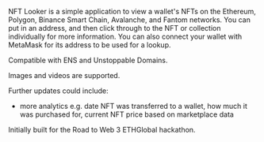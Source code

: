 NFT Looker is a simple application to view a wallet's NFTs on the Ethereum, Polygon, Binance Smart Chain, Avalanche, and Fantom networks. You can put in an address, and then click through to the NFT or collection individually for more information. You can also connect your wallet with MetaMask for its address to be used for a lookup.

Compatible with ENS and Unstoppable Domains.

Images and videos are supported.

Further updates could include:

- more analytics e.g. date NFT was transferred to a wallet, how much it was purchased for, current NFT price based on marketplace data

Initially built for the Road to Web 3 ETHGlobal hackathon.

